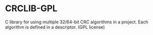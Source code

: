 # CRCLIB-GPL
C library for using multiple 32/64-bit CRC algorithms in a project. Each algorithm is defined in a descriptor. (GPL license)
